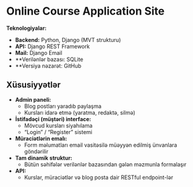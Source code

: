 # Online Course Application Site

**Teknologiyalar:**  
- **Backend:** Python, Django (MVT strukturu)  
- **API:** Django REST Framework  
- **Mail:** Django Email
- **Verilənlər bazası: SQLite  
- **Versiya nəzarət: GitHub

## Xüsusiyyətlər
- **Admin paneli:**  
  - Blog postları yaradıb paylaşma  
  - Kursları idarə etmə (yaratma, redaktə, silmə)  
- **İstifadəçi (müştəri) interface:**  
  - Mövcud kursları siyahılama
  - “Login” / “Register” sistemi  
- **Müraciətlərin emalı:**
  - Form məlumatları email vasitəsilə müəyyən edilmiş ünvanlara göndərilir  
- **Tam dinamik struktur:**  
  - Bütün səhifələr verilənlər bazasından gələn məzmunla formalaşır  
- **API:**  
  - Kurslar, müraciətlər və blog posta dair RESTful endpoint-lər  
